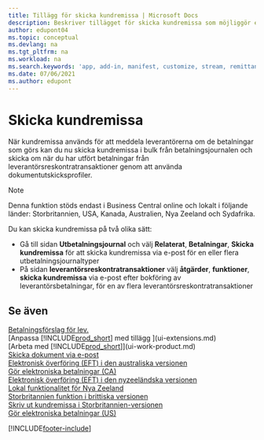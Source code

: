 ```yaml
---
title: Tillägg för skicka kundremissa | Microsoft Docs
description: Beskriver tillägget för skicka kundremissa som möjliggör e-post och skicka om kundremissa från betalningsjournalen och leverantörsreskontratransaktionerna.
author: edupont04
ms.topic: conceptual
ms.devlang: na
ms.tgt_pltfrm: na
ms.workload: na
ms.search.keywords: 'app, add-in, manifest, customize, stream, remittance, advice'
ms.date: 07/06/2021
ms.author: edupont
---
```

# <a name="send-remittance-advice"></a><a name="send-remittance-advice"></a><a name="send-remittance-advice"></a>Skicka kundremissa

När kundremissa används för att meddela leverantörerna om de betalningar som görs kan du nu skicka kundremissa i bulk från betalningsjournalen och skicka om när du har utfört betalningar från leverantörsreskontratransaktioner genom att använda dokumentutskicksprofiler.

> [!NOTE]
> Denna funktion stöds endast i Business Central online och lokalt i följande länder: Storbritannien, USA, Kanada, Australien, Nya Zeeland och Sydafrika.  

Du kan skicka kundremissa på två olika sätt:

* Gå till sidan **Utbetalningsjournal** och välj **Relaterat**, **Betalningar**, **Skicka kundremissa** för att skicka kundremissa via e-post för en eller flera utbetalningsjournaltyper
* På sidan **leverantörsreskontratransaktioner** välj **åtgärder**, **funktioner**, **skicka kundremissa** via e-post efter bokföring av leverantörsbetalningar, för en av flera leverantörsreskontratransaktioner

## <a name="see-also"></a><a name="see-also"></a><a name="see-also"></a>Se även

[Betalningsförslag för lev.](payables-how-suggest-vendor-payments.md)  
[Anpassa [!INCLUDE[prod_short](includes/prod_short.md)] med tillägg ](ui-extensions.md)  
[Arbeta med [!INCLUDE[prod_short](includes/prod_short.md)]](ui-work-product.md)  
[Skicka dokument via e-post](ui-how-send-documents-email.md)  
[Elektronisk överföring (EFT) i den australiska versionen](localfunctionality/australia/electronic-funds-transfer-eft-.md)  
[Gör elektroniska betalningar (CA)](finance-make-payments-with-bank-data-conversion-service-or-sepa-credit-transfer.md#exporting-payments-to-a-bank-file)  
[Elektronisk överföring (EFT) i den nyzeeländska versionen](localfunctionality/newzealand/electronic-funds-transfer-eft-.md)  
[Lokal funktionalitet för Nya Zeeland](localfunctionality/newzealand/new-zealand-local-functionality.md)  
[Storbritannien funktion i brittiska versionen](localfunctionality/unitedkingdom/united-kingdom-local-functionality.md)  
[Skriv ut kundremissa i Storbritannien-versionen](localfunctionality/unitedkingdom/how-to-print-remittance-advice.md)  
[Gör elektroniska betalningar (US)](finance-make-payments-with-bank-data-conversion-service-or-sepa-credit-transfer.md#exporting-payments-to-a-bank-file)  
  

[!INCLUDE[footer-include](includes/footer-banner.md)]

